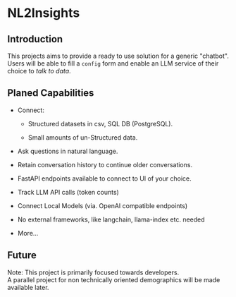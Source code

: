 # NL2Insights

## Introduction

This projects aims to provide a ready to use solution for a generic "chatbot".\
Users will be able to fill a `config` form and enable an LLM service of their choice to *talk to data*.

## Planed Capabilities

+ Connect:

  + Structured datasets in csv, SQL DB (PostgreSQL).

  + Small amounts of un-Structured data.

+ Ask questions in natural language.

+ Retain conversation history to continue older conversations.

+ FastAPI endpoints available to connect to UI of your choice.

+ Track LLM API calls (token counts)

+ Connect Local Models (via. OpenAI compatible endpoints)

+ No external frameworks, like langchain, llama-index etc. needed

+ More...

## Future

Note: This project is primarily focused towards developers.\
A parallel project for non technically oriented demographics will be made available later.
